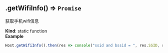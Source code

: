 <a name="module_miot/Host.getWifiInfo"></a>

## .getWifiInfo() ⇒ <code>Promise</code>
获取手机wifi信息

**Kind**: static function  
**Example**  
```js
Host.getWifiInfo().then(res => console("ssid and bssid = ", res.SSID, res.BSSID))
```
